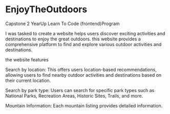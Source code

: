 # EnjoyTheOutdoors
Capstone 2 YearUp Learn To Code (frontend)Program

I was tasked to create a website helps users discover exciting activities and destinations to enjoy the great outdoors. this website provides a comprehensive platform to find and explore various outdoor activities and destinations.

the website features 

Search by location: This offers users location-based recommendations, allowing users to find nearby outdoor activities and destinations based on their current location.

Search by park type: Users can search for specific park types such as National Parks, Recreation Areas, Historic Sites, Trails, and more.

Mountain Information: Each mountain listing provides detailed information.



